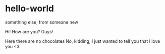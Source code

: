 # hello-world
something else, from someone new

Hi! How are you? Guys!

Here there are no chocolates
No, kidding, I just wanted to tell you that I love you <3
